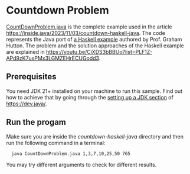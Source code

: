 # Countdown Problem

[CountDownProblem.java](CountDownProblem.java) is the complete example used in the article https://inside.java/2023/11/03/countdown-haskell-java.
The code represents the Java port of [a Haskell example](https://www.cs.nott.ac.uk/~pszgmh/pgp-countdown.hs) authored by Prof. Graham Hutton.
The problem and the solution approaches of the Haskell example are explained in https://youtu.be/CiXDS3bBBUo?list=PLF1Z-APd9zK7usPMx3LGMZEHrECUGodd3.

## Prerequisites

You need JDK 21+ installed on your machine to run this sample. 
Find out how to achieve that by going through the [setting up a JDK section](https://dev.java/learn/getting-started/#setting-up-jdk) of https://dev.java/.

## Run the progam

Make sure you are inside the _countdown-haskell-java_ directory and then run the following command in a terminal:

```shell
  java CountDownProblem.java 1,3,7,10,25,50 765
```

You may try different arguments to check for different results.
